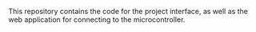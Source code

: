 This repository contains the code for the project interface, as well as the web application for connecting to the microcontroller.
